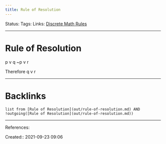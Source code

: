 ```yaml
---
title: Rule of Resolution
---
```

Status: 
Tags: 
Links: [Discrete Math Rules](out/discrete-math-rules.md)
___
# Rule of Resolution
p v q
~p v r

Therefore q v r
___
# Backlinks
```dataview
list from [Rule of Resolution](out/rule-of-resolution.md) AND !outgoing([Rule of Resolution](out/rule-of-resolution.md))
```
___
References:

Created:: 2021-09-23 09:06
